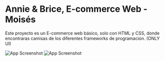 # Annie & Brice, E-commerce Web - Moisés

Este proyecto es un E-commerce web básico, solo con HTML y CSS, donde encontraras camisas de los diferentes frameworks de programacion.
(ONLY UI)


![App Screenshot](https://sitesafemoi.github.io/annie-brice-ecomerce/img/logo.png)
![App Screenshot](https://sitesafemoi.github.io/annie-brice-ecomerce/img/grafico1.jpg)
